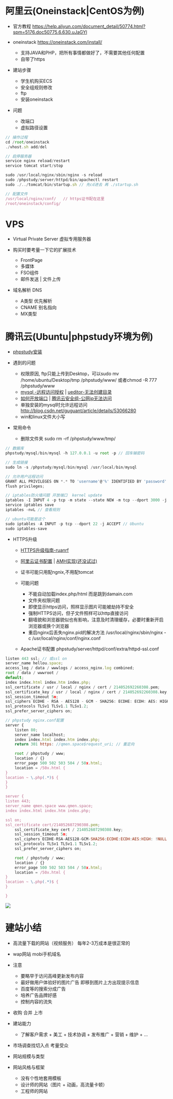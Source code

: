 # 阿里云(Oneinstack|CentOS为例)

- 官方教程 <https://help.aliyun.com/document_detail/50774.html?spm=5176.doc50775.6.630.uJaGYl>

- oneinstack <https://oneinstack.com/install/>

  - 支持JAVA和PHP，把所有事情都做好了，不需要其他任何配置
  - 自带了https

- 建站步骤

  - 学生机购买ECS
  - 安全组规则修改
  - ftp
  - 安装oneinstack

- 问题

  - 改端口
  - 虚拟路径设置

```javascript
// 操作过程
cd /root/oneinstack
./vhost.sh add/del

// 启停服务器
service nginx reload/restart
service tomcat start/stop

sudo /usr/local/nginx/sbin/nginx -s reload
sudo /phpstudy/server/httpd/bin/apachectl restart
sudo ./../tomcat/bin/startup.sh // 先cd进去 再 ./startup.sh

// 配置文件
/usr/local/nginx/conf/   // https证书配在这里
/root/oneinstack/config/
```

# VPS

- Virtual Private Server 虚拟专用服务器
- 购买时要考量一下它的扩展技术

  - FrontPage
  - 多媒体
  - FSO组件
  - 邮件发送 | 文件上传

- 域名解析 DNS

  - A类型 优先解析
  - CNAME 别名指向
  - MX类型

# 腾讯云(Ubuntu|phpstudy环境为例)

- [phpstudy安装](https://bbs.aliyun.com/read/165947.html?spm=5176.bbsr165947.0.0.sl6Fe6&displayMode=1&page=1#527830)
- 遇到的问题

  - 权限原因, ftp只能上传到Desktop，可以sudo mv /home/ubuntu/Desktop/tmp /phpstudy/www/ 或者chmod -R 777 /phpstudy/www
  - [mysql -远程访问授权](https://zhidao.baidu.com/question/358796386.html) | [ueditor-无法创建目录](http://blog.csdn.net/chengyi_l/article/details/46377307)
  - [如何开放端口](http://www.server110.com/linux/201308/740.html) | [腾讯云安全组-公网ip无法访问](http://bbs.qcloud.com/forum.php?mod=viewthread&tid=12878&highlight=公网ip)
  - 单独安装的mysql时允许远程访问 <http://blog.csdn.net/guguant/article/details/53066280>
  - win和linux文件大小写

- 常用命令

  - 删除文件夹 sudo rm -rf /phpstudy/www/tmp/

```javascript
// 数据库
phpstudy/mysql/bin/mysql -h 127.0.0.1 -u root -p // 回车输密码

// 生成链接
sudo ln -s /phpstudy/mysql/bin/mysql /usr/local/bin/mysql

// 允许用户远程访问
GRANT ALL PRIVILEGES ON *.* TO 'username'@'%' IDENTIFIED BY 'password' WITH GRANT OPTION;
flush privileges;­

// iptables防火墙问题 开放端口  kernel update
iptables -I INPUT 4 -p tcp -m state --state NEW -m tcp --dport 3000 -j ACCEPT
service iptables save
iptables -nvL // 查看规则

// ubuntu可能是这个
sudo iptables -A INPUT -p tcp --dport 22 -j ACCEPT // Ubuntu
sudo iptables-save
```

- HTTPS升级

  - [HTTPS升级指南-ruanrf](http://www.ruanyifeng.com/blog/2016/08/migrate-from-http-to-https.html)

  - [阿里云证书配置](https://yundun.console.aliyun.com/?spm=5176.2020520163.1001.87.ZMNtx7&p=cas#/cas/download/214052692260308) | [AMH实现(还没试过)](https://www.gitbook.com/book/luo0412/white/edit#)

  - 证书可能只用配ngnix,不用配tomcat

  - 可能问题

    - 不能自动加载index.php/html 而是跳到damain.com
    - 文件夹权限问题
    - 即使显示https访问，照样显示图片可能被劫持不安全
    - 强制HTTPS访问，但子文件照样可以http直接访问
    - 翻墙貌和浏览器貌似也有影响，注意及时清理缓存，必要时重新开启浏览器或换个浏览器
    - 重启nginx后丢失nginx.pid的解决方法 /usr/local/nginx/sbin/nginx -c /usr/local/nginx/conf/nginx.conf

  - Apache证书配置 phpstudy/server/httpd/conf/extra/httpd-ssl.conf

```javascript
listen 443 ssl; // 或ssl on
server_name hellou.space;
access_log / data / wwwlogs / access_nginx.log combined;
root / data / wwwroot /
default;
index index.html index.htm index.php;
ssl_certificate / usr / local / nginx / cert / 214052692260308.pem;
ssl_certificate_key / usr / local / nginx / cert / 214052692260308.key;
ssl_session_timeout 5m;
ssl_ciphers ECDHE - RSA - AES128 - GCM - SHA256: ECDHE: ECDH: AES: HIGH: !NULL: !aNULL: !MD5: !ADH: !RC4;
ssl_protocols TLSv1 TLSv1.1 TLSv1.2;
ssl_prefer_server_ciphers on;

// phpstudy nginx.conf配置
server {
    listen 80;
    server_name localhost;
    index index.html index.htm index.php;
    return 301 https: //qmen.space$request_uri; // 重定向

    root / phpstudy / www;
    location / {}
    error_page 500 502 503 504 / 50x.html;
    location = /50x.html {
}
location ~ \.php(.*)$ {
}
}

server {
listen 443;
server_name qmen.space www.qmen.space;
index index.html index.htm index.php;

ssl on;
ssl_certificate cert/214052607290308.pem;
    ssl_certificate_key cert / 214052607290308.key;
    ssl_session_timeout 5m;
    ssl_ciphers ECDHE-RSA-AES128-GCM-SHA256:ECDHE:ECDH:AES:HIGH: !NULL:!aNULL:!MD5:!ADH:!RC4;
    ssl_protocols TLSv1 TLSv1.1 TLSv1.2;
    ssl_prefer_server_ciphers on;

    root / phpstudy / www;
    location / {}
    error_page 500 502 503 504 / 50x.html;
    location = /50x.html {
}
location ~ \.php(.*)$ {
}

}
```

![](/static/img/other/https-aliyun-1.jpg)

# 建站小结

- 高流量下载的网站（视频服务） 每年2-3万成本是很正常的
- wap网站 mobi手机域名
- 注意

  - 要略早于访问高峰更新发布内容
  - 最好做用户体验好的图片广告 即移到图片上方出现提示信息
  - 百度等的搜索分成广告
  - 培养广告品牌好感
  - 控制内容的流失

- 收购 合并 上市

- 建站能力

  - 了解客户需求 + 美工 + 技术协调 + 发布推广 + 营销 + 维护 + ...

- 市场调查找切入点 考量受众

- 网站规模与类型

- 网站风格与框架

  - 没有个性地套用模板
  - 设计师的网站（图片 + 动画，高流量卡顿）
  - 工程师的网站
